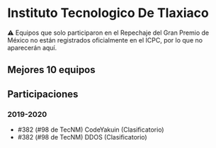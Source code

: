 # Instituto Tecnologico De Tlaxiaco

:warning: Equipos que solo participaron en el Repechaje del Gran Premio de México no están registrados oficialmente en el ICPC, por lo que no aparecerán aquí.

## Mejores 10 equipos


## Participaciones

### 2019-2020

- #382 (#98 de TecNM) CodeYakuin (Clasificatorio)
- #382 (#98 de TecNM) DDOS (Clasificatorio)



